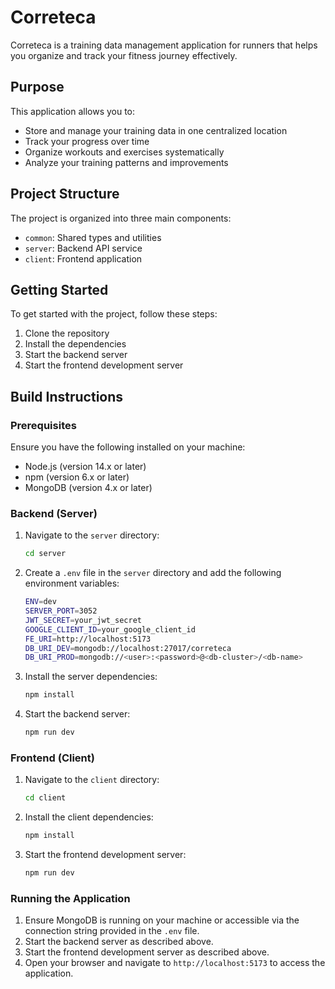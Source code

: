 # Correteca

Correteca is a training data management application for runners that helps you organize and track your fitness journey effectively.

## Purpose

This application allows you to:

- Store and manage your training data in one centralized location
- Track your progress over time
- Organize workouts and exercises systematically
- Analyze your training patterns and improvements

## Project Structure

The project is organized into three main components:

- `common`: Shared types and utilities
- `server`: Backend API service
- `client`: Frontend application

## Getting Started

To get started with the project, follow these steps:

1. Clone the repository
2. Install the dependencies
3. Start the backend server
4. Start the frontend development server

## Build Instructions

### Prerequisites

Ensure you have the following installed on your machine:

- Node.js (version 14.x or later)
- npm (version 6.x or later)
- MongoDB (version 4.x or later)

### Backend (Server)

1. Navigate to the `server` directory:

   ```sh
   cd server
   ```

2. Create a `.env` file in the `server` directory and add the following environment variables:

   ```sh
   ENV=dev
   SERVER_PORT=3052
   JWT_SECRET=your_jwt_secret
   GOOGLE_CLIENT_ID=your_google_client_id
   FE_URI=http://localhost:5173
   DB_URI_DEV=mongodb://localhost:27017/correteca
   DB_URI_PROD=mongodb://<user>:<password>@<db-cluster>/<db-name>
   ```

3. Install the server dependencies:

   ```sh
   npm install
   ```

4. Start the backend server:
   ```sh
   npm run dev
   ```

### Frontend (Client)

1. Navigate to the `client` directory:

   ```sh
   cd client
   ```

2. Install the client dependencies:

   ```sh
   npm install
   ```

3. Start the frontend development server:
   ```sh
   npm run dev
   ```

### Running the Application

1. Ensure MongoDB is running on your machine or accessible via the connection string provided in the `.env` file.
2. Start the backend server as described above.
3. Start the frontend development server as described above.
4. Open your browser and navigate to `http://localhost:5173` to access the application.
